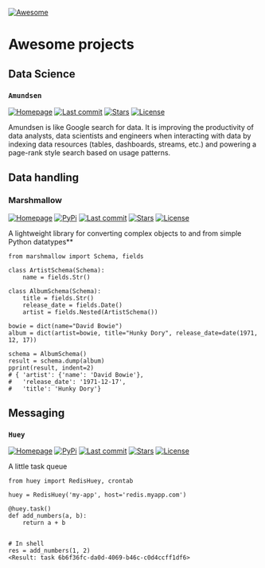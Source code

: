[![Awesome](https://awesome.re/badge.svg)](https://awesome.re)

# Awesome projects

## Data Science

### `Amundsen`

[![Homepage](https://img.shields.io/badge/Homepage-green)](https://www.amundsen.io/) [![Last commit](https://img.shields.io/github/last-commit/amundsen-io/amundsen)](https://github.com/amundsen-io/amundsen) [![Stars](https://img.shields.io/github/stars/amundsen-io/amundsen)](https://github.com/amundsen-io/amundsen) [![License](https://img.shields.io/github/license/amundsen-io/amundsen)](https://github.com/amundsen-io/amundsen) 
  
Amundsen is like Google search for data. It is improving the productivity of data analysts, data scientists and engineers when interacting with data by indexing data resources (tables, dashboards, streams, etc.) and powering a page-rank style search based on usage patterns. 


## Data handling

### Marshmallow

[![Homepage](https://img.shields.io/badge/Homepage-green)](https://marshmallow.readthedocs.io/) [![PyPi](https://badgen.net/pypi/v/marshmallow)](https://pypi.org/project/marshmallow/) [![Last commit](https://img.shields.io/github/last-commit/marshmallow-code/marshmallow)](https://github.com/marshmallow-code/marshmallow) [![Stars](https://img.shields.io/github/stars/marshmallow-code/marshmallow)](https://github.com/marshmallow-code/marshmallow) [![License](https://img.shields.io/github/license/marshmallow-code/marshmallow)](https://github.com/marshmallow-code/marshmallow) 

A lightweight library for converting complex objects to and from simple Python datatypes**

```
from marshmallow import Schema, fields

class ArtistSchema(Schema):
    name = fields.Str()

class AlbumSchema(Schema):
    title = fields.Str()
    release_date = fields.Date()
    artist = fields.Nested(ArtistSchema())

bowie = dict(name="David Bowie")
album = dict(artist=bowie, title="Hunky Dory", release_date=date(1971, 12, 17))

schema = AlbumSchema()
result = schema.dump(album)
pprint(result, indent=2)
# { 'artist': {'name': 'David Bowie'},
#   'release_date': '1971-12-17',
#   'title': 'Hunky Dory'}
```


## Messaging

### `Huey`

[![Homepage](https://img.shields.io/badge/Homepage-green)](https://huey.readthedocs.io/) [![PyPi](https://badgen.net/pypi/v/marshmallow)](https://pypi.org/project/huey/) [![Last commit](https://img.shields.io/github/last-commit/coleifer/huey)](https://github.com/coleifer/huey) [![Stars](https://img.shields.io/github/stars/coleifer/huey)](https://github.com/coleifer/huey) [![License](https://img.shields.io/github/license/coleifer/huey)](https://github.com/coleifer/huey)

A little task queue

```
from huey import RedisHuey, crontab

huey = RedisHuey('my-app', host='redis.myapp.com')

@huey.task()
def add_numbers(a, b):
    return a + b
    
    
# In shell
res = add_numbers(1, 2)
<Result: task 6b6f36fc-da0d-4069-b46c-c0d4ccff1df6>
```
